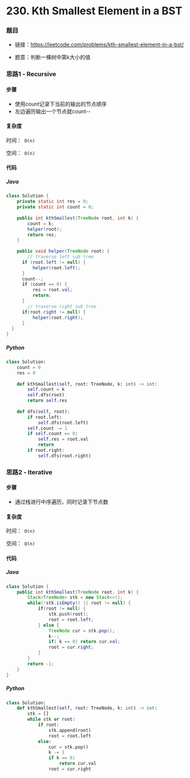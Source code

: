 

# 230. Kth Smallest Element in a BST

### 题目

- 链接：https://leetcode.com/problems/kth-smallest-element-in-a-bst/

- 题意：判断一棵树中第k大小的值



### 思路1 - Recursive 

#### 步骤

- 使用count记录下当前的输出的节点顺序
- 左边遍历输出一个节点就count--



#### 复杂度

时间：` O(n)`

空间：` O(n)`



#### 代码

##### Java

```java
class Solution {
    private static int res = 0;
    private static int count = 0;
    
    public int kthSmallest(TreeNode root, int k) {
        count = k;
        helper(root);
        return res;
    }
    
    public void helper(TreeNode root) {
        // traverse left sub tree
      if (root.left != null) {
          helper(root.left);
      }
      count--;
      if (count == 0) {
          res = root.val;
          return;
      }
        // traverse right sub tree
      if(root.right != null) {
          helper(root.right);
      }
  }
}
```



##### Python

```python
class Solution:
    count = 0
    res = 0
    
    def kthSmallest(self, root: TreeNode, k: int) -> int:
        self.count = k
        self.dfs(root)
        return self.res
    
    def dfs(self, root):
        if root.left:
            self.dfs(root.left)
        self.count -= 1
        if self.count == 0:
            self.res = root.val
            return
        if root.right:
            self.dfs(root.right)
```



### 思路2 - Iterative

#### 步骤

- 通过栈进行中序遍历，同时记录下节点数



#### 复杂度

时间：` O(n)`

空间：` O(n)`



#### 代码

##### Java

```java
class Solution {
    public int kthSmallest(TreeNode root, int k) {
        Stack<TreeNode> stk = new Stack<>();
        while(!stk.isEmpty() || root != null) {
            if(root != null) {
                stk.push(root);
                root = root.left;
            } else {
                TreeNode cur = stk.pop();
                k--;
                if( k == 0) return cur.val;
                root = cur.right;
            }
        }
        return -1;
    }
}
```



##### Python

```python
class Solution:
    def kthSmallest(self, root: TreeNode, k: int) -> int:
        stk = []
        while stk or root:
            if root:
                stk.append(root)
                root = root.left
            else:
                cur = stk.pop()
                k -= 1
                if k == 0:
                    return cur.val
                root = cur.right
```

